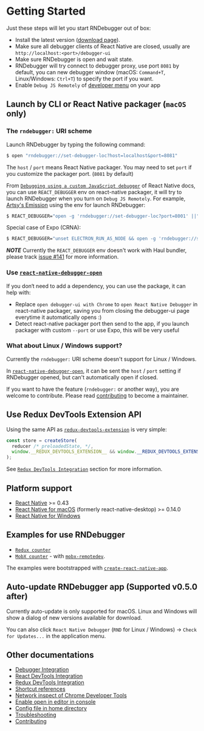 # Getting Started

Just these steps will let you start RNDebugger out of box:
- Install the latest version ([download page](https://github.com/jhen0409/react-native-debugger/releases)).
- Make sure all debugger clients of React Native are closed, usually are `http://localhost:<port>/debugger-ui`
- Make sure RNDebugger is open and wait state.
- RNDebugger will try connect to debugger proxy, use port `8081` by default, you can new debugger window (macOS: `Command+T`, Linux/Windows: `Ctrl+T`) to specify the port if you want.
- Enable `Debug JS Remotely` of [developer menu](https://facebook.github.io/react-native/docs/debugging.html#accessing-the-in-app-developer-menu) on your app

## Launch by CLI or React Native packager (`macOS` only)

### The `rndebugger:` URI scheme

Launch RNDebugger by typing the following command:

```bash
$ open "rndebugger://set-debugger-loc?host=localhost&port=8081"
```

The `host` / `port` means React Native packager. You may need to set `port` if you customize the packager port. (`8081` by default)

From [`Debugging using a custom JavaScript debugger`](https://facebook.github.io/react-native/docs/debugging.html#debugging-using-a-custom-javascript-debugger) of React Native docs, you can use `REACT_DEBUGGER` env on react-native packager, it will try to launch RNDebugger when you turn on `Debug JS Remotely`. For example, [Artsy's Emission](https://github.com/artsy/emission/blob/45417ca425f2cba7d2da21902ef8ff1cd093a024/package.json#L28) using the env for launch RNDebugger:

```bash
$ REACT_DEBUGGER="open -g 'rndebugger://set-debugger-loc?port=8001' ||" react-native start
```

Special case of Expo (CRNA):

```bash
$ REACT_DEBUGGER="unset ELECTRON_RUN_AS_NODE && open -g 'rndebugger://set-debugger-loc?port=19001' ||" npm start
```

**_NOTE_** Currently the `REACT_DEBUGGER` env doesn't work with Haul bundler, please track [issue #141](https://github.com/jhen0409/react-native-debugger/issues/141) for more information.

### Use [`react-native-debugger-open`](../npm-package)

If you don‘t need to add a dependency, you can use the package, it can help with:

- Replace `open debugger-ui with Chrome` to `open React Native Debugger` in react-native packager, saving you from closing the debugger-ui page everytime it automatically opens :)
- Detect react-native packager port then send to the app, if you launch packager with custom `--port` or use Expo, this will be very useful

### What about Linux / Windows support?

Currently the `rndebugger:` URI scheme doesn't support for Linux / Windows.

In [`react-native-debugger-open`](../npm-package), it can be sent the `host` / `port` setting if RNDebugger opened, but can't automatically open if closed.

If you want to have the feature (`rndebugger:` or another way), you are welcome to contribute. Please read [contributing](https://github.com/jhen0409/react-native-debugger/blob/master/docs/contributing.md) to become a maintainer.

## Use Redux DevTools Extension API

Using the same API as [`redux-devtools-extension`](https://github.com/zalmoxisus/redux-devtools-extension#1-with-redux) is very simple:

```js
const store = createStore(
  reducer /* preloadedState, */,
  window.__REDUX_DEVTOOLS_EXTENSION__ && window.__REDUX_DEVTOOLS_EXTENSION__()
);
```

See [`Redux DevTools Integration`](redux-devtools-integration.md) section for more information.

## Platform support

- [React Native](https://github.com/facebook/react-native) >= 0.43
- [React Native for macOS](https://github.com/ptmt/react-native-macos) (formerly react-native-desktop) >= 0.14.0
- [React Native for Windows](https://github.com/Microsoft/react-native-windows)

## Examples for use RNDebugger

- [`Redux counter`](../examples/counter-with-redux)
- [`MobX counter`](../examples/counter-with-mobx) - with [`mobx-remotedev`](https://github.com/zalmoxisus/mobx-remotedev).

The examples were bootstrapped with [`create-react-native-app`](https://github.com/react-community/create-react-native-app).

## Auto-update RNDebugger app (Supported v0.5.0 after)

Currently auto-update is only supported for macOS. Linux and Windows will show a dialog of new versions available for download.

You can also click `React Native Debugger` (`RND` for Linux / Windows) -> `Check for Updates...` in the application menu.

## Other documentations

- [Debugger Integration](debugger-integration.md)
- [React DevTools Integration](react-devtools-integration.md)
- [Redux DevTools Integration](redux-devtools-integration.md)
- [Shortcut references](shortcut-references.md)
- [Network inspect of Chrome Developer Tools](network-inspect-of-chrome-devtools.md)
- [Enable open in editor in console](enable-open-in-editor-in-console.md)
- [Config file in home directory](config-file-in-home-directory.md)
- [Troubleshooting](troubleshooting.md)
- [Contributing](contributing.md)
